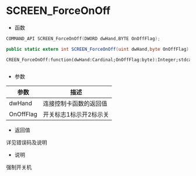 # SCREEN_ForceOnOff

- 函数

```C++
COMMAND_API SCREEN_ForceOnOff(DWORD dwHand,BYTE OnOffFlag);
```

```C#
public static extern int SCREEN_ForceOnOff(uint dwHand,byte OnOffFlag);
```

```Delphi
CREEN_ForceOnOff:function(dwHand:Cardinal;OnOffFlag:byte):Integer;stdcall;
```

```vb

```

- 参数

| 参数      | 描述                   |
| --------- | ---------------------- |
| dwHand    | 连接控制卡函数的返回值 |
| OnOffFlag | 开关标志1标示开2标示关 |

- 返回值

详见错误码及说明

- 说明

强制开关机